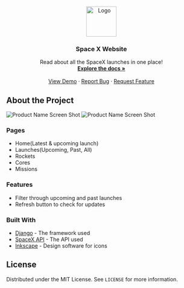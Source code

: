 <br />
<p align="center">
  <a href="http://spacex-web-api.herokuapp.com/">
    <img src="https://imgur.com/H2tVlcj.png" alt="Logo" width="80" height="80">
  </a>

  <h3 align="center">Space X Website</h3>

  <p align="center">
    Read about all the SpaceX launches in one place!
    <br />
    <a href="https://github.com/SakshiUppoor/spacex-website"><strong>Explore the docs »</strong></a>
    <br />
    <br />
    <a href="http://spacex-web-api.herokuapp.com/">View Demo</a>
    ·
    <a href="https://github.com/SakshiUppoor/spacex-website/issues">Report Bug</a>
    ·
    <a href="https://github.com/SakshiUppoor/spacex-website/issues">Request Feature</a>
  </p>
</p>

## About the Project
![Product Name Screen Shot](https://imgur.com/FJdOt7y.png?1)
![Product Name Screen Shot](https://i.imgur.com/6W8p9Xq.png?1)

### Pages
* Home(Latest & upcoming launch)
* Launches(Upcoming, Past, All)
* Rockets
* Cores
* Missions

### Features
* Filter through upcoming and past launches
* Refresh button to check for updates

### Built With
* [Django](https://docs.djangoproject.com/en/2.2/) - The framework used
* [SpaceX API](https://docs.spacexdata.com/?version=latest) - The API used
* [Inkscape](https://inkscape.org/) - Design software for icons


## License

Distributed under the MIT License. See `LICENSE` for more information.
